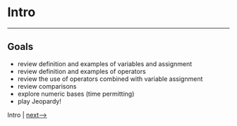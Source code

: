 # Intro

---

## Goals

- review definition and examples of variables and assignment
- review definition and examples of operators
- review the use of operators combined with variable assignment
- review comparisons
- explore numeric bases (time permitting)
- play Jeopardy!

Intro | [next-->](./variables.md)
